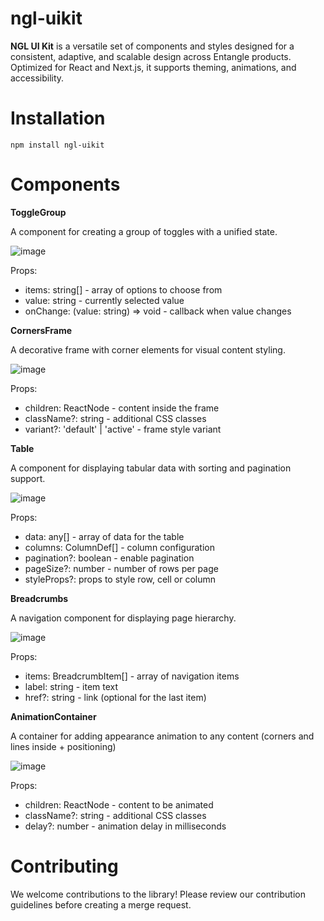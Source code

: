 # ngl-uikit
**NGL UI Kit** is a versatile set of components and styles designed for a consistent, adaptive, and scalable design across Entangle products. Optimized for React and Next.js, it supports theming, animations, and accessibility.

# Installation

`npm install ngl-uikit`

# Components

**ToggleGroup**

A component for creating a group of toggles with a unified state.

![image](https://github.com/user-attachments/assets/8b74cab8-3b03-4850-8cc7-144e2817d91a)

Props:

- items: string[] - array of options to choose from
- value: string - currently selected value
- onChange: (value: string) => void - callback when value changes

**CornersFrame**

A decorative frame with corner elements for visual content styling.

![image](https://github.com/user-attachments/assets/6ea39857-d968-4aba-ae33-7f83f5995a5e)

Props:

- children: ReactNode - content inside the frame
- className?: string - additional CSS classes
- variant?: 'default' | 'active' - frame style variant

**Table**

A component for displaying tabular data with sorting and pagination support.

![image](https://github.com/user-attachments/assets/4e0b0d98-28ea-4110-a88d-7860e27fddd0)

Props:

- data: any[] - array of data for the table
- columns: ColumnDef[] - column configuration
- pagination?: boolean - enable pagination
- pageSize?: number - number of rows per page
- styleProps?: props to style row, cell or column

**Breadcrumbs**

A navigation component for displaying page hierarchy.

![image](https://github.com/user-attachments/assets/5312b758-cee9-476e-aad5-6edb5b72b775)

Props:

- items: BreadcrumbItem[] - array of navigation items
- label: string - item text
- href?: string - link (optional for the last item)

**AnimationContainer**

A container for adding appearance animation to any content (corners and lines inside + positioning)

![image](https://github.com/user-attachments/assets/b285b461-d34d-4e66-89a9-fa44f3cfe524)

Props:

- children: ReactNode - content to be animated
- className?: string - additional CSS classes
- delay?: number - animation delay in milliseconds

# Contributing

We welcome contributions to the library! Please review our contribution guidelines before creating a merge request.

